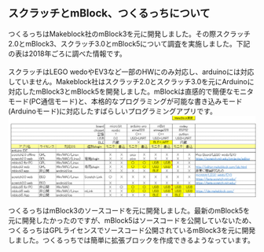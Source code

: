 ## スクラッチとmBlock、つくるっちについて
つくるっちはMakeblock社のmBlock3を元に開発しました。その際スクラッチ2.0とmBlock3、スクラッチ3.0とmBlock5について調査を実施しました。下記の表は2018年ごろに調べた情報です。<br /><br />
スクラッチはLEGO wedoやEV3など一部のHWにのみ対応し、arduinoには対応していません。Makeblock社はスクラッチ2.0とスクラッチ3.0を元にArduinoに対応したmBlock3とmBlock5を開発しました。mBlockは直感的で簡便なモニタモード(PC通信モード)と、本格的なプログラミングが可能な書き込みモード(Arduinoモード)に対応したすばらしいプログラミングアプリです。<br />
![scratch](images/scratch_mBlock.png)

つくるっちはmBlock3のソースコードを元に開発しました。最新のmBlock5を元に開発したかったのですが、mBlock5はソースコードを公開していないため、つくるっちはGPLライセンスでソースコード公開されているmBlock3を元に開発しました。つくるっちでは簡単に拡張ブロックを作成できるようなっています。
